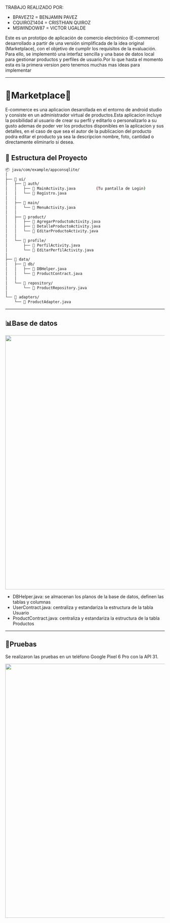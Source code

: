 TRABAJO REALIZADO POR: 
- BPAVEZ12 = BENJAMIN PAVEZ
- CQUIROZ1404 = CRISTHIAN QUIROZ
- MSWINDOW87 = VICTOR UGALDE

Este es un prototipo de aplicación de comercio electrónico (E-commerce) desarrollado a partir de una versión simplificada de la idea original (Marketplace), con el objetivo de cumplir los requisitos de la evaluación. Para ello, se implementó una interfaz sencilla y una base de datos local para gestionar productos y perfiles de usuario.Por lo que hasta el momento esta es la primera version pero tenemos muchas mas ideas para implementar


-----------------------------------------------------------------------------------------------------------------------------------------------------------------------------------------------------------------------
# :shopping_cart:Marketplace:shopping_cart: 
E-commerce es una aplicacion desarollada en el entorno de android studio y consiste en un administrador virtual de productos.Esta aplicacion incluye la posibilidad al usuario de crear su perfil y editarlo o personalizarlo a su gusto ademas de poder ver los productos disponibles en la aplicacion y sus detalles,  en el caso de que sea el autor de la publicacion del producto podra editar el producto ya sea la descripcion nombre, foto, cantidad o directamente eliminarlo si desea.

## 📁 Estructura del Proyecto

```bash
📦 java/com/example/appconsqlite/
│
├── 📂 ui/
│   ├── 📂 auth/
│   │   ├── 🧩 MainActivity.java         (Tu pantalla de Login)
│   │   └── 🧩 Registro.java
│   │
│   ├── 📂 main/
│   │   └── 🧩 MenuActivity.java
│   │
│   ├── 📂 product/
│   │   ├── 🧩 AgregarProductoActivity.java
│   │   ├── 🧩 DetalleProductoActivity.java
│   │   └── 🧩 EditarProductoActivity.java
│   │
│   └── 📂 profile/
│       ├── 🧩 PerfilActivity.java
│       └── 🧩 EditarPerfilActivity.java
│
├── 📂 data/
│   ├── 📂 db/
│   │   ├── 🧩 DBHelper.java
│   │   └── 🧩 ProductContract.java
│   │
│   └── 📂 repository/
│       └── 🧩 ProductRepository.java
│
└── 📂 adapters/
    └── 🧩 ProductAdapter.java
```
---------------------------------------------------------------------------------------------

## 📊Base de datos

<img src="https://media.discordapp.net/attachments/678413432877482007/1429656662742007929/image.png?ex=68f6ef06&is=68f59d86&hm=62e281e1ac45b2a2b653f3cec7357236065db2151daa303775eb11a820fd7758&=&format=webp&quality=lossless&width=950&height=411" width="800"/>

- DBHelper.java: se almacenan los planos de la base de datos, definen las tablas y columnas
- UserContract.java: centraliza y estandariza la estructura de la tabla Usuario
- ProductContract.java: centraliza y estandariza la estructura de la tabla Productos
---------------------------------------------------------------------------------------------
## 🧪Pruebas
Se realizaron las pruebas en un teléfono Google Pixel 6 Pro con la API 31.

<img src="https://i.blogs.es/1a2f94/google-pixel-6-pro_1/840_560.jpg" width="800"/>

